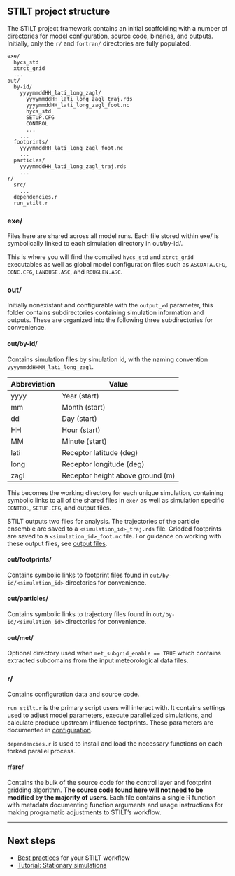 ## STILT project structure

The STILT project framework contains an initial scaffolding with a number of directories for model configuration, source code, binaries, and outputs. Initially, only the `r/` and `fortran/` directories are fully populated.

```
exe/
  hycs_std
  xtrct_grid
  ...
out/
  by-id/
    yyyymmddHH_lati_long_zagl/
      yyyymmddHH_lati_long_zagl_traj.rds
      yyyymmddHH_lati_long_zagl_foot.nc
      hycs_std
      SETUP.CFG
      CONTROL
      ...
    ...
  footprints/
    yyyymmddHH_lati_long_zagl_foot.nc
    ...
  particles/
    yyyymmddHH_lati_long_zagl_traj.rds
    ...
r/
  src/
    ...
  dependencies.r
  run_stilt.r
```

### exe/

Files here are shared across all model runs. Each file stored within exe/ is symbolically linked to each simulation directory in out/by-id/.

This is where you will find the compiled `hycs_std` and `xtrct_grid` executables as well as global model configuration files such as `ASCDATA.CFG`, `CONC.CFG`, `LANDUSE.ASC`, and `ROUGLEN.ASC`.

### out/

Initially nonexistant and configurable with the `output_wd` parameter, this folder contains subdirectories containing simulation information and outputs. These are organized into the following three subdirectories for convenience.

#### out/by-id/

Contains simulation files by simulation id, with the naming convention `yyyymmddHHMM_lati_long_zagl`.

| Abbreviation | Value                            |
| ------------ | -------------------------------- |
| yyyy         | Year (start)                     |
| mm           | Month (start)                    |
| dd           | Day (start)                      |
| HH           | Hour (start)                     |
| MM           | Minute (start)                   |
| lati         | Receptor latitude (deg)          |
| long         | Receptor longitude (deg)         |
| zagl         | Receptor height above ground (m) |

This becomes the working directory for each unique simulation, containing symbolic links to all of the shared files in `exe/` as well as simulation specific `CONTROL`, `SETUP.CFG`, and output files.

STILT outputs two files for analysis. The trajectories of the particle ensemble are saved to a `<simulation_id>_traj.rds` file. Gridded footprints are saved to a `<simulation_id>_foot.nc` file. For guidance on working with these output files, see [output files](output-files.md).

#### out/footprints/

Contains symbolic links to footprint files found in `out/by-id/<simulation_id>` directories for convenience.

#### out/particles/

Contains symbolic links to trajectory files found in `out/by-id/<simulation_id>` directories for convenience.

#### out/met/

Optional directory used when `met_subgrid_enable == TRUE` which contains extracted subdomains from the input meteorological data files.

### r/

Contains configuration data and source code.

`run_stilt.r` is the primary script users will interact with. It contains settings used to adjust model parameters, execute parallelized simulations, and calculate produce upstream influence footprints. These parameters are documented in [configuration](configuration.md).

`dependencies.r` is used to install and load the necessary functions on each forked parallel process.

#### r/src/

Contains the bulk of the source code for the control layer and footprint gridding algorithm. **The source code found here will not need to be modified by the majority of users**. Each file contains a single R function with metadata documenting function arguments and usage instructions for making programatic adjustments to STILT’s workflow.

---

## Next steps

- [Best practices](best-practices.md) for your STILT workflow
- [Tutorial: Stationary simulations](https://github.com/uataq/stilt-tutorials/tree/main/01-wbb)
